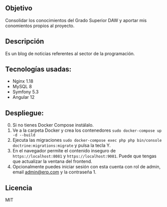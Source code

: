 ## Objetivo
Consolidar los conocimientos del Grado Superior DAW y aportar mis conomientos propios
al proyecto.

## Descripción
Es un blog de noticias referentes al sector de la programación.

## Tecnologías usadas:
* Nginx 1.18
* MySQL 8
* Symfony 5.3
* Angular 12

## Despliegue:

 0. Si no tienes Docker Compose instálalo.
 1. Ve a la carpeta Docker y crea los contenedores `sudo docker-compose up -d --build`
 2. Ejecuta las migraciones `sudo docker-compose exec php php bin/console doctrine:migrations:migrate` y pulsa la tecla Y.
 3. En el navegador permite el contenido inseguro de `https://localhost:8081` 
    y `https://localhost:9081`. Puede que tengas que actualizar la ventana del frontend.
 4. Opcionalmente puedes iniciar sesión con esta cuenta con rol de admin, email admin@erp.com y la contraseña 1.

## Licencia
MIT